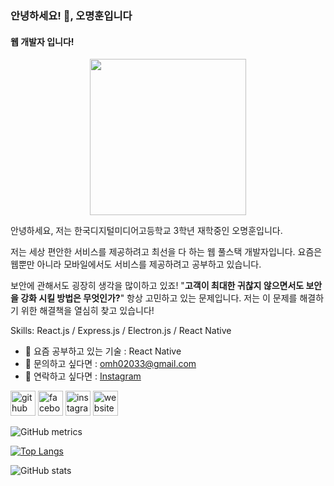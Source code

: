 ### 안녕하세요! 👋, 오명훈입니다
#### 웹 개발자 입니다!
<div align="center"><img src="https://user-images.githubusercontent.com/59903612/232705736-4c42b5bf-3179-474d-af95-6a41c1924655.png" width="250" /></div>

안녕하세요, 저는 한국디지털미디어고등학교 3학년 재학중인 오명훈입니다.

저는 세상 편안한 서비스를 제공하려고 최선을 다 하는 웹 풀스택 개발자입니다. 요즘은 웹뿐만 아니라 모바일에서도 서비스를 제공하려고 공부하고 있습니다.

보안에 관해서도 굉장히 생각을 많이하고 있죠! "**고객이 최대한 귀찮지 않으면서도 보안을 강화 시킬 방법은 무엇인가?**" 항상 고민하고 있는 문제입니다. 저는 이 문제를 해결하기 위한 해결책을 열심히 찾고 있습니다!

Skills: React.js / Express.js / Electron.js / React Native

- 🌱 요즘 공부하고 있는 기술 : React Native
- 💬 문의하고 싶다면 : omh02033@gmail.com 
- 🤙 연락하고 싶다면 : <a href="https://instagram.com/audgns23" target="_blank">Instagram</a>


[<img src='https://cdn.jsdelivr.net/npm/simple-icons@3.0.1/icons/github.svg' alt='github' height='40'>](https://github.com/omh02033)  [<img src='https://cdn.jsdelivr.net/npm/simple-icons@3.0.1/icons/facebook.svg' alt='facebook' height='40'>](https://www.facebook.com/omh02033)  [<img src='https://cdn.jsdelivr.net/npm/simple-icons@3.0.1/icons/instagram.svg' alt='instagram' height='40'>](https://www.instagram.com/audgns23/)  [<img src='https://cdn.jsdelivr.net/npm/simple-icons@3.0.1/icons/icloud.svg' alt='website' height='40'>](https://myeonghoonis.monster)  


![GitHub metrics](https://metrics.lecoq.io/omh02033)  

[![Top Langs](https://github-readme-stats.vercel.app/api/top-langs/?username=omh02033)](https://github.com/anuraghazra/github-readme-stats)

![GitHub stats](https://github-readme-stats.vercel.app/api?username=omh02033&show_icons=true)  
